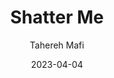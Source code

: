 ---
title: Shatter Me
author: Tahereh Mafi
genre: Fantasy
test: fantasy
date: 2023-04-04
cover: SM
image: /images/SM.jpg
altImg: Shatter Me book cover
rating: 4
---